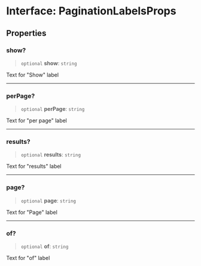 # Interface: PaginationLabelsProps

## Properties

### show?

> `optional` **show**: `string`

Text for "Show" label

***

### perPage?

> `optional` **perPage**: `string`

Text for "per page" label

***

### results?

> `optional` **results**: `string`

Text for "results" label

***

### page?

> `optional` **page**: `string`

Text for "Page" label

***

### of?

> `optional` **of**: `string`

Text for "of" label

